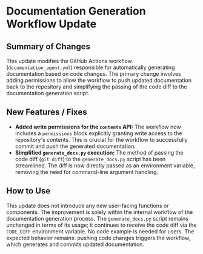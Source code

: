 # Documentation Generation Workflow Update

## Summary of Changes

This update modifies the GitHub Actions workflow (`documentation_agent.yml`) responsible for automatically generating documentation based on code changes.  The primary change involves adding permissions to allow the workflow to push updated documentation back to the repository and simplifying the passing of the code diff to the documentation generation script.


## New Features / Fixes

* **Added write permissions for the `contents` API:** The workflow now includes a `permissions` block explicitly granting write access to the repository's contents. This is crucial for the workflow to successfully commit and push the generated documentation.
* **Simplified `generate_docs.py` execution:** The method of passing the code diff (`git diff`) to the `generate_docs.py` script has been streamlined.  The diff is now directly passed as an environment variable, removing the need for command-line argument handling.


## How to Use

This update does not introduce any new user-facing functions or components.  The improvement is solely within the internal workflow of the documentation generation process.  The `generate_docs.py` script remains unchanged in terms of its usage; it continues to receive the code diff via the `CODE_DIFF` environment variable.  No code example is needed for users.  The expected behavior remains:  pushing code changes triggers the workflow, which generates and commits updated documentation.
